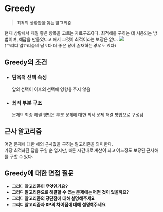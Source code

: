 # Greedy
  > **최적의 상황만을 쫒는 알고리즘**

  현재 상황에서 제일 좋은 항목을 고르는 자료구조이다.
  최적해를 구하는 데 사용되는 방법이며, 해답을 만들었다고 해서 그것이 최적이라는 보장은 없다.
  ![](https://blogger.googleusercontent.com/img/a/AVvXsEiSHGKt_H9VDwTamdSRjZUi6XsUXvssm6CMKNpnfeteBJ4bUBnYHDcLXMaxK6R6Xb82G1ft9MB_0WpzBMRVgicuhJPtlsn-RGPK9JdtgTy0gk0sEDAhIqNcYw7dPPWvQou4Vh5WxmVdlhM5nCHaD_N0rcJABOB5kffuEYPFecJbSY7AlxrNW-2YXHBkFw=s16000)  
  (그리디 알고리즘의 답보다 더 좋은 답이 존재하는 경우도 있다)

  ## Greedy의 조건
  - ### 탐욕적 선택 속성
    앞의 선택이 이후의 선택에 영향을 주지 않음
  - ### 최적 부분 구조
    문제의 최종 해결 방법은 부분 문제에 대한 최적 문제 해결 방법으로 구성됨

  ## 근사 알고리즘
  어떤 문제에 대한 해의 근사값을 구하는 알고리즘을 의미한다.  
  가장 최적화된 답을 구할 순 업지만, 빠른 시간내로 계산이 되고 어느정도 보장된 근사해를 구할 수 있다.

  ## Greedy에 대한 면접 질문
  - **그리디 알고리즘이 무엇인가요?**
  - **그리디 알고리즘으로 해결할 수 있는 문제에는 어떤 것이 있을까요?**
  - **그리디 알고리즘의 장단점에 대해 설명해주세요**
  - **그리디 알고리즘과 DP의 차이점에 대해 설명해주세요**